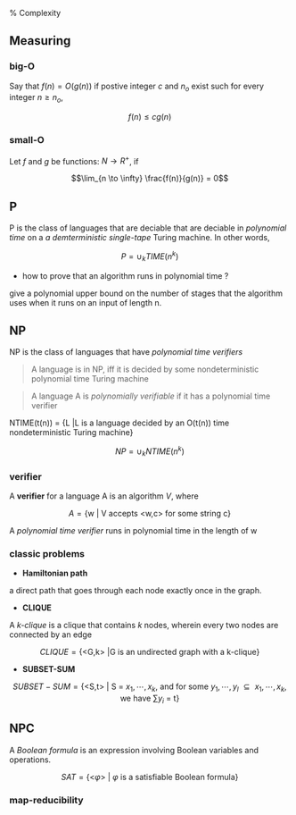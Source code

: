 % Complexity

## Measuring

### big-O

Say that $f(n) = O(g(n))$ if postive integer $c$ and $n_o$ exist such for every integer $n \ge n_o$,

$$f(n) \le cg(n)$$ 

### small-O

Let $f$ and $g$ be functions: $N \rightarrow R^{+}$, if

$$\lim_{n \to \infty} \frac{f(n)}{g(n)} = 0$$ 

## P

P is the class of languages that are deciable that are deciable in *polynomial time* on a *a demterministic single-tape* Turing machine. In other words,

$$P = \cup_{k} TIME(n^k)$$ 

* how to prove that an algorithm runs in polynomial time ?

give a polynomial upper bound on the number of stages that the algorithm uses when it runs on an input of length n.

## NP

NP is the class of languages that have *polynomial time verifiers*

> A language is in NP, iff it is decided by some nondeterministic polynomial time Turing machine

> A language A is *polynomially verifiable* if it has a polynomial time verifier

NTIME(t(n)) = {L |L is a language decided by an O(t(n)) time nondeterministic Turing machine}

$$NP = \cup_{k} NTIME(n^k)$$

### verifier

A **verifier** for a language A is an algorithm *V*, where 

$$A = \text{\{w | V accepts <w,c> for some string c\}}$$

A *polynomial time verifier* runs in polynomial time in the length of w

### classic problems

* **Hamiltonian path**

a direct path that goes through each node exactly once in the graph.

* **CLIQUE**

A *k-clique* is a clique that contains *k* nodes, wherein every two nodes are connected by an edge

$$CLIQUE = \text{\{<G,k> |G is an undirected graph with a k-clique\}}$$

* **SUBSET-SUM**

$$SUBSET-SUM = \text{\{<S,t> | S = {$x_1, \cdots, x_k$}, and for some {$y_1, \cdots, y_l$} $\subseteq$ {$x_1, \cdots, x_k$}, we have $\sum y_i$ = t\}}$$

## NPC

A *Boolean formula* is an expression involving Boolean variables and operations.

$$SAT = \text{\{<$\varphi$> | $\varphi$ is a satisfiable Boolean formula\}}$$

### map-reducibility
